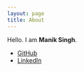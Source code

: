 ```yaml
---
layout: page
title: About
---
```


Hello. I am **Manik Singh**.

* [GitHub](https://github.com/maniksingh92)
* [LinkedIn](https://in.linkedin.com/in/maniksingh92)
